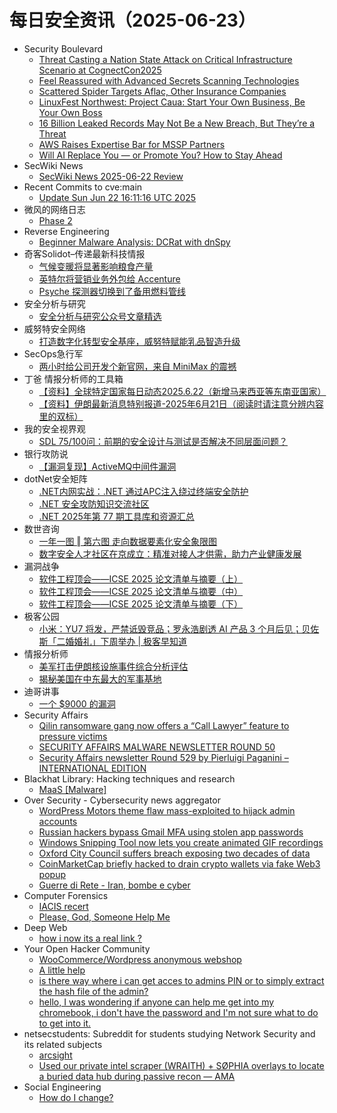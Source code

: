 # 每日安全资讯（2025-06-23）

- Security Boulevard
  - [Threat Casting a Nation State Attack on Critical Infrastructure Scenario at CognectCon2025](https://securityboulevard.com/2025/06/threat-casting-a-nation-state-attack-on-critical-infrastructure-scenario-at-cognectcon2025/?utm_source=rss&utm_medium=rss&utm_campaign=threat-casting-a-nation-state-attack-on-critical-infrastructure-scenario-at-cognectcon2025)
  - [Feel Reassured with Advanced Secrets Scanning Technologies](https://securityboulevard.com/2025/06/feel-reassured-with-advanced-secrets-scanning-technologies/?utm_source=rss&utm_medium=rss&utm_campaign=feel-reassured-with-advanced-secrets-scanning-technologies)
  - [Scattered Spider Targets Aflac, Other Insurance Companies](https://securityboulevard.com/2025/06/scattered-spider-targets-aflac-other-insurance-companies/?utm_source=rss&utm_medium=rss&utm_campaign=scattered-spider-targets-aflac-other-insurance-companies)
  - [LinuxFest Northwest: Project Caua: Start Your Own Business, Be Your Own Boss](https://securityboulevard.com/2025/06/linuxfest-northwest-project-caua-start-your-own-business-be-your-own-boss/?utm_source=rss&utm_medium=rss&utm_campaign=linuxfest-northwest-project-caua-start-your-own-business-be-your-own-boss)
  - [16 Billion Leaked Records May Not Be a New Breach, But They’re a Threat](https://securityboulevard.com/2025/06/16-billion-leaked-records-may-not-be-a-new-breach-but-theyre-a-threat/?utm_source=rss&utm_medium=rss&utm_campaign=16-billion-leaked-records-may-not-be-a-new-breach-but-theyre-a-threat)
  - [AWS Raises Expertise Bar for MSSP Partners](https://securityboulevard.com/2025/06/aws-raises-expertise-bar-for-mssp-partners/?utm_source=rss&utm_medium=rss&utm_campaign=aws-raises-expertise-bar-for-mssp-partners)
  - [Will AI Replace You — or Promote You? How to Stay Ahead](https://securityboulevard.com/2025/06/will-ai-replace-you-or-promote-you-how-to-stay-ahead/?utm_source=rss&utm_medium=rss&utm_campaign=will-ai-replace-you-or-promote-you-how-to-stay-ahead)
- SecWiki News
  - [SecWiki News 2025-06-22 Review](http://www.sec-wiki.com/?2025-06-22)
- Recent Commits to cve:main
  - [Update Sun Jun 22 16:11:16 UTC 2025](https://github.com/trickest/cve/commit/7f8234453bf35c1191958442ca6f4c1010052c3b)
- 微风的网络日志
  - [Phase 2](http://leybreeze.com/blog/?p=220174)
- Reverse Engineering
  - [Beginner Malware Analysis: DCRat with dnSpy](https://www.reddit.com/r/ReverseEngineering/comments/1lho03f/beginner_malware_analysis_dcrat_with_dnspy/)
- 奇客Solidot–传递最新科技情报
  - [气候变暖将显著影响粮食产量](https://www.solidot.org/story?sid=81619)
  - [英特尔将营销业务外包给 Accenture](https://www.solidot.org/story?sid=81618)
  - [Psyche 探测器切换到了备用燃料管线](https://www.solidot.org/story?sid=81617)
- 安全分析与研究
  - [安全分析与研究公众号文章精选](https://mp.weixin.qq.com/s?__biz=MzA4ODEyODA3MQ==&mid=2247492464&idx=1&sn=d59960e8da07d12b0e8e82d4b4098e81)
- 威努特安全网络
  - [打造数字化转型安全基座，威努特赋能乳品智造升级](https://mp.weixin.qq.com/s?__biz=MzAwNTgyODU3NQ==&mid=2651133669&idx=1&sn=d5d8b13efd8deeff85eac6da181d6a87)
- SecOps急行军
  - [两小时给公司开发个新官网，来自 MiniMax 的震撼](https://mp.weixin.qq.com/s?__biz=MjM5Mjc5MDQ3NA==&mid=2652056375&idx=1&sn=fba2e3a305fcb2d4f6dae1c93911f47b)
- 丁爸 情报分析师的工具箱
  - [【资料】全球特定国家每日动态2025.6.22（新增马来西亚等东南亚国家）](https://mp.weixin.qq.com/s?__biz=MzI2MTE0NTE3Mw==&mid=2651150825&idx=1&sn=3bc3186c61840f050220fce6f15b807a)
  - [【资料】伊朗最新消息特别报道-2025年6月21日（阅读时请注意分辨内容里的双标）](https://mp.weixin.qq.com/s?__biz=MzI2MTE0NTE3Mw==&mid=2651150825&idx=2&sn=87ba10f82cb560a98b409f7ab9c5a98d)
- 我的安全视界观
  - [SDL 75/100问：前期的安全设计与测试是否解决不同层面问题？](https://mp.weixin.qq.com/s?__biz=MzI3Njk2OTIzOQ==&mid=2247486895&idx=1&sn=9a04a446bbe2595d96055ac7a0df688e)
- 银行攻防说
  - [【漏洞复现】ActiveMQ中间件漏洞](https://mp.weixin.qq.com/s?__biz=MzI5NTQ5MTAzMA==&mid=2247484465&idx=1&sn=d7f9a4567cfd52ae2a3cd15067b1838c)
- dotNet安全矩阵
  - [.NET内网实战：.NET 通过APC注入绕过终端安全防护](https://mp.weixin.qq.com/s?__biz=MzUyOTc3NTQ5MA==&mid=2247499931&idx=1&sn=9dd288e4b9d923b589cf0584bdc4d857)
  - [.NET 安全攻防知识交流社区](https://mp.weixin.qq.com/s?__biz=MzUyOTc3NTQ5MA==&mid=2247499931&idx=2&sn=faadb2416e504c5b2b4d88539ed4853a)
  - [.NET 2025年第 77 期工具库和资源汇总](https://mp.weixin.qq.com/s?__biz=MzUyOTc3NTQ5MA==&mid=2247499931&idx=3&sn=052dce540f0f8f926ec0b81041929afc)
- 数世咨询
  - [一年一图 ‖ 第六图 走向数据要素化安全象限图](https://mp.weixin.qq.com/s?__biz=MzkxNzA3MTgyNg==&mid=2247539231&idx=1&sn=039b8cb1018dab7f4ae68115fb45e54f)
  - [数字安全人才社区在京成立：精准对接人才供需，助力产业健康发展](https://mp.weixin.qq.com/s?__biz=MzkxNzA3MTgyNg==&mid=2247539231&idx=2&sn=b51b6d30bcc2bdde4b71324457826970)
- 漏洞战争
  - [软件工程顶会——ICSE 2025 论文清单与摘要（上）](https://mp.weixin.qq.com/s?__biz=MzU0MzgzNTU0Mw==&mid=2247485981&idx=1&sn=f049b3766fbc37a1dce9141cd6377cd4)
  - [软件工程顶会——ICSE 2025 论文清单与摘要（中）](https://mp.weixin.qq.com/s?__biz=MzU0MzgzNTU0Mw==&mid=2247485981&idx=2&sn=dde58306f0db01312972ec31b0cf3bc7)
  - [软件工程顶会——ICSE 2025 论文清单与摘要（下）](https://mp.weixin.qq.com/s?__biz=MzU0MzgzNTU0Mw==&mid=2247485981&idx=3&sn=30bf121a99a6e65bb1ad6d96aff2a134)
- 极客公园
  - [小米：YU7 将发，严禁诋毁竞品；罗永浩剧透 AI 产品 3 个月后见；贝佐斯「二婚婚礼」下周举办 | 极客早知道](https://mp.weixin.qq.com/s?__biz=MTMwNDMwODQ0MQ==&mid=2653081534&idx=1&sn=56131300c49f32e1bb1fb6a424b04807)
- 情报分析师
  - [美军打击伊朗核设施事件综合分析评估](https://mp.weixin.qq.com/s?__biz=MzA3Mjc1MTkwOA==&mid=2650561473&idx=1&sn=9cda1798c19aad269b48c7b24bb82f9c)
  - [揭秘美国在中东最大的军事基地](https://mp.weixin.qq.com/s?__biz=MzA3Mjc1MTkwOA==&mid=2650561473&idx=2&sn=83f2065b7c4a4f271b48d1b36c10064e)
- 迪哥讲事
  - [一个 $9000 的漏洞](https://mp.weixin.qq.com/s?__biz=MzIzMTIzNTM0MA==&mid=2247497759&idx=1&sn=76d5def436c5e13a8d11a9514cce189b)
- Security Affairs
  - [Qilin ransomware gang now offers a “Call Lawyer” feature to pressure victims](https://securityaffairs.com/179205/breaking-news/qilin-ransomware-gang-now-offers-a-call-lawyer-feature.html)
  - [SECURITY AFFAIRS MALWARE NEWSLETTER ROUND 50](https://securityaffairs.com/179215/breaking-news/security-affairs-malware-newsletter-round-50.html)
  - [Security Affairs newsletter Round 529 by Pierluigi Paganini – INTERNATIONAL EDITION](https://securityaffairs.com/179208/breaking-news/security-affairs-newsletter-round-529-by-pierluigi-paganini-international-edition.html)
- Blackhat Library: Hacking techniques and research
  - [MaaS [Malware]](https://www.reddit.com/r/blackhat/comments/1lhpo7i/maas_malware/)
- Over Security - Cybersecurity news aggregator
  - [WordPress Motors theme flaw mass-exploited to hijack admin accounts](https://www.bleepingcomputer.com/news/security/wordpress-motors-theme-flaw-mass-exploited-to-hijack-admin-accounts/)
  - [Russian hackers bypass Gmail MFA using stolen app passwords](https://www.bleepingcomputer.com/news/security/russian-hackers-bypass-gmail-mfa-using-stolen-app-passwords/)
  - [Windows Snipping Tool now lets you create animated GIF recordings](https://www.bleepingcomputer.com/news/microsoft/windows-snipping-tool-now-lets-you-create-animated-gif-recordings/)
  - [Oxford City Council suffers breach exposing two decades of data](https://www.bleepingcomputer.com/news/security/oxford-city-council-suffers-breach-exposing-two-decades-of-data/)
  - [CoinMarketCap briefly hacked to drain crypto wallets via fake Web3 popup](https://www.bleepingcomputer.com/news/security/coinmarketcap-briefly-hacked-to-drain-crypto-wallets-via-fake-web3-popup/)
  - [Guerre di Rete - Iran, bombe e cyber](https://guerredirete.substack.com/p/guerre-di-rete-iran-bombe-e-cyber)
- Computer Forensics
  - [IACIS recert](https://www.reddit.com/r/computerforensics/comments/1lhy71e/iacis_recert/)
  - [Please, God, Someone Help Me](https://www.reddit.com/r/computerforensics/comments/1lhfka1/please_god_someone_help_me/)
- Deep Web
  - [how i now its a real link ?](https://www.reddit.com/r/deepweb/comments/1lhnhl9/how_i_now_its_a_real_link/)
- Your Open Hacker Community
  - [WooCommerce/Wordpress anonymous webshop](https://www.reddit.com/r/HowToHack/comments/1lhmh8d/woocommercewordpress_anonymous_webshop/)
  - [A little help](https://www.reddit.com/r/HowToHack/comments/1lhcp5g/a_little_help/)
  - [is there way where i can get acces to admins PIN or to simply extract the hash file of the admin?](https://www.reddit.com/r/HowToHack/comments/1lhhv3f/is_there_way_where_i_can_get_acces_to_admins_pin/)
  - [hello, I was wondering if anyone can help me get into my chromebook, i don't have the password and I'm not sure what to do to get into it.](https://www.reddit.com/r/HowToHack/comments/1lham5g/hello_i_was_wondering_if_anyone_can_help_me_get/)
- netsecstudents: Subreddit for students studying Network Security and its related subjects
  - [arcsight](https://www.reddit.com/r/netsecstudents/comments/1lhfx3c/arcsight/)
  - [Used our private intel scraper (WRAITH) + SØPHIA overlays to locate a buried data hub during passive recon — AMA](https://www.reddit.com/r/netsecstudents/comments/1lhda6t/used_our_private_intel_scraper_wraith_søphia/)
- Social Engineering
  - [How do I change?](https://www.reddit.com/r/SocialEngineering/comments/1lhtjwp/how_do_i_change/)
